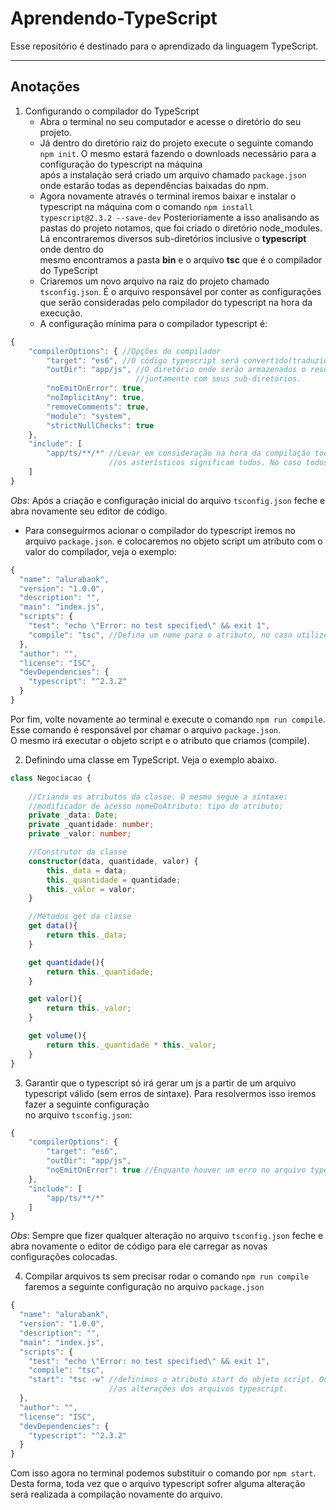 # Aprendendo-TypeScript
Esse repositório é destinado para o aprendizado da linguagem TypeScript.
<hr>

## Anotações

1. Configurando o compilador do TypeScript</br>
    - Abra o terminal no seu computador e acesse o diretório do seu projeto.
    - Já dentro do diretório raiz do projeto execute o seguinte comando `npm init`. O mesmo estará fazendo o downloads necessário para a configuração do typescript na máquina</br>
    após a instalação será criado um arquivo chamado `package.json` onde estarão todas as dependências baixadas do npm.
    - Agora novamente através o terminal iremos baixar e instalar o typescript na máquina com o comando `npm install typescript@2.3.2 --save-dev`
    Posterioriamente a isso analisando as pastas do projeto notamos, que foi criado o diretório node_modules. Lá encontraremos diversos sub-diretórios inclusive o **typescript** onde dentro do</br>
    mesmo encontramos a pasta **bin** e o arquivo **tsc** que é o compilador do TypeScript
    - Criaremos um novo arquivo na raiz do projeto chamado `tsconfig.json`. É o arquivo responsável por conter as configurações que serão consideradas pelo compilador do typescript na hora da execução.
    - A configuração mínima para o compilador typescript é:
```js
{
    "compilerOptions": { //Opções do compilador
        "target": "es6", //O código typescript será convertido(traduzido) para ECMASCRIPT 2016 
        "outDir": "app/js", //O diretório onde serão armazenados o resultado da compilação dos arquivos typescript. Caso não exista o diretório de destino, o mesmo será criado,
                            //juntamente com seus sub-diretórios.                            
        "noEmitOnError": true,
        "noImplicitAny": true,
        "removeComments": true,
        "module": "system",
        "strictNullChecks": true
    },
    "include": [
        "app/ts/**/*" //Levar em consideração na hora da compilação todos os arquivos que estão no diretório app/ts/
                      //os asterísticos significam todos. No caso todos diretórios, sub-diretórios e arquivos filhos de ts. 
    ]
}        
```
*Obs*: Após a criação e configuração inicial do arquivo `tsconfig.json` feche e abra novamente seu editor de código.

- Para conseguirmos acionar o compilador do typescript iremos no arquivo `package.json`. e colocaremos no objeto script um atributo com o valor do compilador, veja o exemplo:
```js
{
  "name": "alurabank",
  "version": "1.0.0",
  "description": "",
  "main": "index.js",
  "scripts": {
    "test": "echo \"Error: no test specified\" && exit 1",
    "compile": "tsc", //Defina um nome para o atributo, no caso utilizei "complie" e o seu valor é o próprio compilador do typescript (tsc)
  },
  "author": "",
  "license": "ISC",
  "devDependencies": {
    "typescript": "^2.3.2"
  }
}
```
Por fim, volte novamente ao terminal e execute o comando `npm run compile`. Esse comando é responsável por chamar o arquivo `package.json`.</br>
O mesmo irá executar o objeto script e o atributo que criamos (compile).

2. Definindo uma classe em TypeScript. Veja o exemplo abaixo.
```ts
class Negociacao {
    
    //Criando os atributos da classe. O mesmo segue a sintaxe:
    //modificador de acesso nomeDoAtributo: tipo do atributo;
    private _data: Date;
    private _quantidade: number;
    private _valor: number;

    //Construtor da classe
    constructor(data, quantidade, valor) {
        this._data = data;
        this._quantidade = quantidade;
        this._valor = valor;
    }

    //Métodos get da classe
    get data(){
        return this._data;
    }

    get quantidade(){
        return this._quantidade;
    }

    get valor(){
        return this._valor;
    }

    get volume(){
        return this._quantidade * this._valor;
    }
}
```

3. Garantir que o typescript só irá gerar um js a partir de um arquivo typescript válido (sem erros de sintaxe). Para resolvermos isso iremos fazer a seguinte configuração<br>
no arquivo `tsconfig.json`:
```js
{
    "compilerOptions": {
        "target": "es6",
        "outDir": "app/js",
        "noEmitOnError": true //Enquanto houver um erro no arquivo typescript o mesmo não ira gerar um novo arquivo js.
    },
    "include": [
        "app/ts/**/*"
    ]
}    
```
*Obs*: Sempre que fizer qualquer alteração no arquivo `tsconfig.json` feche e abra novamente o editor de código para ele carregar as novas configurações colocadas.

4. Compilar arquivos ts sem precisar rodar o comando `npm run compile` faremos a seguinte configuração no arquivo `package.json`
```js
{
  "name": "alurabank",
  "version": "1.0.0",
  "description": "",
  "main": "index.js",
  "scripts": {
    "test": "echo \"Error: no test specified\" && exit 1",
    "compile": "tsc",
    "start": "tsc -w" //definimos o atributo start do objeto script. Onde seu valor é o compilador typescript e o parâmetro -w(watch) que o mesmo ficará observando
                      //as alterações dos arquivos typescript.
  },
  "author": "",
  "license": "ISC",
  "devDependencies": {
    "typescript": "^2.3.2"
  }
}
```
Com isso agora no terminal podemos substituir o comando por `npm start`. Desta forma, toda vez que o arquivo typescript sofrer alguma alteração será realizada a compilação
novamente do arquivo.
